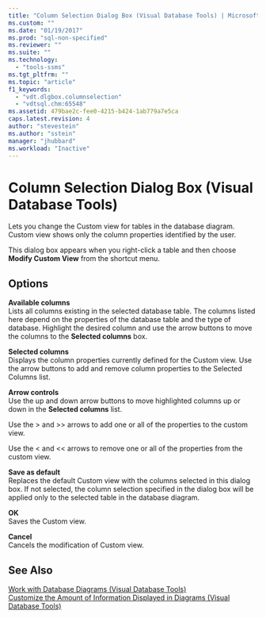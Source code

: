 ```yaml
---
title: "Column Selection Dialog Box (Visual Database Tools) | Microsoft Docs"
ms.custom: ""
ms.date: "01/19/2017"
ms.prod: "sql-non-specified"
ms.reviewer: ""
ms.suite: ""
ms.technology: 
  - "tools-ssms"
ms.tgt_pltfrm: ""
ms.topic: "article"
f1_keywords: 
  - "vdt.dlgbox.columnselection"
  - "vdtsql.chm:65548"
ms.assetid: 479bae2c-fee0-4215-b424-1ab779a7e5ca
caps.latest.revision: 4
author: "stevestein"
ms.author: "sstein"
manager: "jhubbard"
ms.workload: "Inactive"
---
```

# Column Selection Dialog Box (Visual Database Tools)
Lets you change the Custom view for tables in the database diagram. Custom view shows only the column properties identified by the user.  
  
This dialog box appears when you right-click a table and then choose **Modify Custom View** from the shortcut menu.  
  
## Options  
**Available columns**  
Lists all columns existing in the selected database table. The columns listed here depend on the properties of the database table and the type of database. Highlight the desired column and use the arrow buttons to move the columns to the **Selected columns** box.  
  
**Selected columns**  
Displays the column properties currently defined for the Custom view. Use the arrow buttons to add and remove column properties to the Selected Columns list.  
  
**Arrow controls**  
Use the up and down arrow buttons to move highlighted columns up or down in the **Selected columns** list.  
  
Use the > and >> arrows to add one or all of the properties to the custom view.  
  
Use the < and << arrows to remove one or all of the properties from the custom view.  
  
**Save as default**  
Replaces the default Custom view with the columns selected in this dialog box. If not selected, the column selection specified in the dialog box will be applied only to the selected table in the database diagram.  
  
**OK**  
Saves the Custom view.  
  
**Cancel**  
Cancels the modification of Custom view.  
  
## See Also  
[Work with Database Diagrams &#40;Visual Database Tools&#41;](../../ssms/visual-db-tools/work-with-database-diagrams-visual-database-tools.md)  
[Customize the Amount of Information Displayed in Diagrams &#40;Visual Database Tools&#41;](../../ssms/visual-db-tools/customize-the-amount-of-information-displayed-in-diagrams-visual-database-tools.md)  
  
